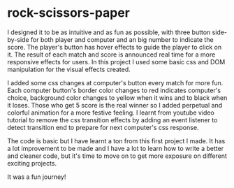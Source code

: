 # rock-scissors-paper

I designed it to be as intuitive and as fun as possible, with three button side-by-side for both player and computer and an big number to indicate the score. The player's button has hover effects to guide the player to click on it. The result of each match and score is announced real time for a more responsive effects for users. In this project I used some basic css and DOM manipulation for the visual effects created.

I added some css changes at computer's button every match for more fun. Each computer button's border color changes to red indicates computer's choice, background color changes to yellow when it wins and to black when it loses. Those who get 5 score is the real winner so I added perpetual and colorful animation for a more festive feeling. I learnt from youtube video tutorial to remove the css transition effects by adding an event listener to detect transition end to prepare for next computer's css response.

The code is basic but I have learnt a ton from this first project I made. It has a lot improvement to be made and I have a lot to learn how to write a better and cleaner code, but it's time to move on to get more exposure on different exciting projects. 

It was a fun journey! 


